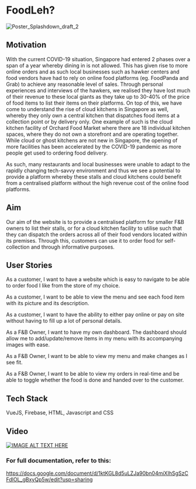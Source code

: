 # FoodLeh?

![Poster_Splashdown_draft_2](https://user-images.githubusercontent.com/70256674/128627803-74b2d4dd-aad1-423d-9c01-62a9c028d2b5.png)

## Motivation

With the current COVID-19 situation, Singapore had entered 2 phases over a span of a year whereby dining in is not allowed. This has given rise to more online orders and as such local businesses such as hawker centers and food vendors have had to rely on online food platforms (eg. FoodPanda and Grab) to achieve any reasonable level of sales. Through personal experiences and interviews of the hawkers, we realised they have lost much of their revenue to these local giants as they take up to 30-40% of the price of food items to list their items on their platforms. On top of this, we have come to understand the rise of cloud kitchens in Singapore as well, whereby they only own a central kitchen that dispatches food items at a collection point or by delivery only. One example of such is the cloud kitchen facility of Orchard Food Market where there are 18 individual kitchen spaces, where they do not own a storefront and are operating together. While cloud or ghost kitchens are not new in Singapore, the opening of more facilities has been accelerated by the COVID-19 pandemic as more people get used to ordering food delivery. 

As such, many restaurants and local businesses were unable to adapt to the rapidly changing tech-savvy environment and thus we see a potential to provide a platform whereby these stalls and cloud kitchens could benefit from a centralised platform without the high revenue cost of the online food platforms.

## Aim

Our aim of the website is to provide a centralised platform for smaller F&B owners to list their stalls, or for a cloud kitchen facility to utilise such that they can dispatch the orders across all of their food vendors located within its premises. Through this, customers can use it to order food for self-collection and through informative purposes.

## User Stories

As a customer, I want to have a website which is easy to navigate to be able to order food I like from the store of my choice.

As a customer, I want to be able to view the menu and see each food item with its picture and its description.

As a customer, I want to have the ability to either pay online or pay on site without having to fill up a lot of personal details.

As a F&B Owner, I want to have my own dashboard. The dashboard should allow me to add/update/remove items in my menu with its accompanying images with ease.

As a F&B Owner, I want to be able to view my menu and make changes as I see fit.

As a F&B Owner, I want to be able to view my orders in real-time and be able to toggle whether the food is done and handed over to the customer.

## Tech Stack
VueJS, Firebase, HTML, Javascript and CSS

## Video


[![IMAGE ALT TEXT HERE](https://imgur.com/a/W78oYuF)](https://www.youtube.com/watch?v=sjW3fCfo3BI)


### For full documentation, refer to this:
https://docs.google.com/document/d/1ktKGL8d5uLZJa90bn04miXIhSgSzCFdlOL_gBxyQp5w/edit?usp=sharing

